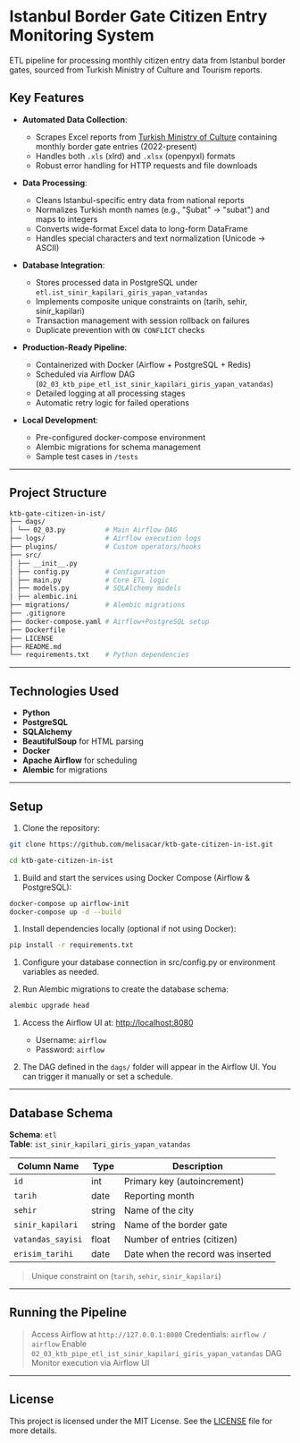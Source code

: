 # Istanbul Border Gate Citizen Entry Monitoring System

ETL pipeline for processing monthly citizen entry data from Istanbul border gates, sourced from Turkish Ministry of Culture and Tourism reports.

## Key Features

- **Automated Data Collection**:
  - Scrapes Excel reports from [Turkish Ministry of Culture](https://yigm.ktb.gov.tr/) containing monthly border gate entries (2022-present)
  - Handles both `.xls` (xlrd) and `.xlsx` (openpyxl) formats
  - Robust error handling for HTTP requests and file downloads

- **Data Processing**:
  - Cleans Istanbul-specific entry data from national reports
  - Normalizes Turkish month names (e.g., "Şubat" → "subat") and maps to integers
  - Converts wide-format Excel data to long-form DataFrame
  - Handles special characters and text normalization (Unicode → ASCII)

- **Database Integration**:
  - Stores processed data in PostgreSQL under `etl.ist_sinir_kapilari_giris_yapan_vatandas`
  - Implements composite unique constraints on (tarih, sehir, sinir_kapilari)
  - Transaction management with session rollback on failures
  - Duplicate prevention with `ON CONFLICT` checks

- **Production-Ready Pipeline**:
  - Containerized with Docker (Airflow + PostgreSQL + Redis)
  - Scheduled via Airflow DAG (`02_03_ktb_pipe_etl_ist_sinir_kapilari_giris_yapan_vatandas`)
  - Detailed logging at all processing stages
  - Automatic retry logic for failed operations

- **Local Development**:
  - Pre-configured docker-compose environment
  - Alembic migrations for schema management
  - Sample test cases in `/tests`

---

## Project Structure

```bash
ktb-gate-citizen-in-ist/
├── dags/
│ └── 02_03.py          # Main Airflow DAG
├── logs/               # Airflow execution logs
├── plugins/            # Custom operators/hooks
├── src/
│ ├── __init__.py
│ ├── config.py         # Configuration
│ ├── main.py           # Core ETL logic
│ ├── models.py         # SQLAlchemy models
│ ├── alembic.ini       
├── migrations/         # Alembic migrations
├── .gitignore
├── docker-compose.yaml # Airflow+PostgreSQL setup
├── Dockerfile
├── LICENSE
├── README.md
└── requirements.txt    # Python dependencies
```

---

## Technologies Used

- **Python**
- **PostgreSQL**
- **SQLAlchemy**
- **BeautifulSoup** for HTML parsing
- **Docker**
- **Apache Airflow** for scheduling
- **Alembic** for migrations

---

## Setup

1. Clone the repository:

```bash
git clone https://github.com/melisacar/ktb-gate-citizen-in-ist.git
```

```bash
cd ktb-gate-citizen-in-ist
```

1. Build and start the services using Docker Compose (Airflow & PostgreSQL):

```bash
docker-compose up airflow-init
docker-compose up -d --build
```

1. Install dependencies locally (optional if not using Docker):

```bash
pip install -r requirements.txt
```

1. Configure your database connection in src/config.py or environment variables as needed.

1. Run Alembic migrations to create the database schema:

```bash
alembic upgrade head
```

1. Access the Airflow UI at: [http://localhost:8080](http://localhost:8080)

    - Username: `airflow`
    - Password: `airflow`

1. The DAG defined in the `dags/` folder will appear in the Airflow UI. You can trigger it manually or set a schedule.

---

## Database Schema

**Schema**: `etl`  
**Table**: `ist_sinir_kapilari_giris_yapan_vatandas`

| Column Name        | Type    | Description                              |
|--------------------|---------|------------------------------------------|
| `id`               | int     | Primary key (autoincrement)              |
| `tarih`            | date    | Reporting month                          |
| `sehir`            | string  | Name of the city                         |
| `sinir_kapilari`   | string  | Name of the border gate                  |
| `vatandas_sayisi`  | float   | Number of entries (citizen)              |
| `erisim_tarihi`    | date    | Date when the record was inserted        |

> Unique constraint on (`tarih`, `sehir`, `sinir_kapilari`)

---

## Running the Pipeline

> Access Airflow at ``http://127.0.0.1:8080``
> Credentials: `airflow / airflow`
> Enable `02_03_ktb_pipe_etl_ist_sinir_kapilari_giris_yapan_vatandas` DAG
> Monitor execution via Airflow UI

---

## License

This project is licensed under the MIT License. See the [LICENSE](./LICENSE) file for more details.
